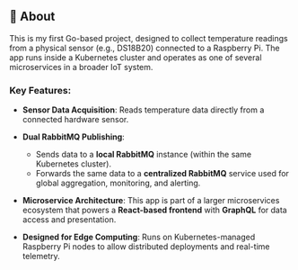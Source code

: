 ## 📡 About

This is my first Go-based project, designed to collect temperature readings from a physical sensor (e.g., DS18B20) connected to a Raspberry Pi. The app runs inside a Kubernetes cluster and operates as one of several microservices in a broader IoT system.

###  Key Features:

* **Sensor Data Acquisition**: Reads temperature data directly from a connected hardware sensor.
* **Dual RabbitMQ Publishing**:

    * Sends data to a **local RabbitMQ** instance (within the same Kubernetes cluster).
    * Forwards the same data to a **centralized RabbitMQ** service used for global aggregation, monitoring, and alerting.
* **Microservice Architecture**: This app is part of a larger microservices ecosystem that powers a **React-based frontend** with **GraphQL** for data access and presentation.
* **Designed for Edge Computing**: Runs on Kubernetes-managed Raspberry Pi nodes to allow distributed deployments and real-time telemetry.
